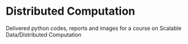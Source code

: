 # Distributed Computation
Delivered python codes, reports and images for a course on Scalable Data/Distributed Computation
